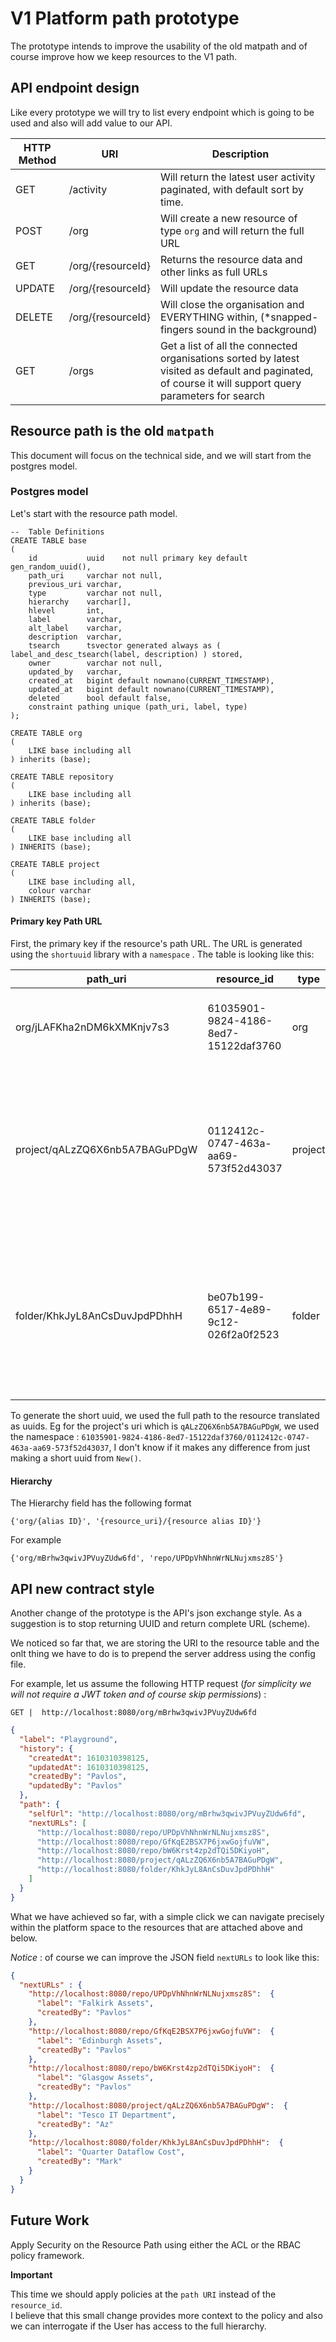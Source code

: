 # V1 Platform path prototype

The prototype intends to improve the usability of the old matpath and of course improve how we keep resources to the V1
path.

## API endpoint design

Like every prototype we will try to list every endpoint which is going to be used and also will add value to our API.

HTTP Method | URI | Description
--- | --- | ---
GET | /activity | Will return the latest user activity paginated, with default sort by time.
POST | /org | Will create a new resource of type `org` and will return the full URL
GET | /org/{resourceId} | Returns the resource data and other links as full URLs
UPDATE | /org/{resourceId} | Will update the resource data
DELETE | /org/{resourceId} | Will close the organisation and EVERYTHING within, (*snapped-fingers sound in the background)
GET | /orgs | Get a list of all the connected organisations sorted by latest visited as default and paginated, of course it will support query parameters for search





## Resource path is the old `matpath`

This document will focus on the technical side, and we will start from the postgres model.

### Postgres model

Let's start with the resource path model.

```postgresql
--  Table Definitions
CREATE TABLE base
(
    id           uuid    not null primary key default gen_random_uuid(),
    path_uri     varchar not null,
    previous_uri varchar,
    type         varchar not null,
    hierarchy    varchar[],
    hlevel       int,
    label        varchar,
    alt_label    varchar,
    description  varchar,
    tsearch      tsvector generated always as ( label_and_desc_tsearch(label, description) ) stored,
    owner        varchar not null,
    updated_by   varchar,
    created_at   bigint default nownano(CURRENT_TIMESTAMP),
    updated_at   bigint default nownano(CURRENT_TIMESTAMP),
    deleted      bool default false,
    constraint pathing unique (path_uri, label, type)
);

CREATE TABLE org
(
    LIKE base including all
) inherits (base);

CREATE TABLE repository
(
    LIKE base including all
) inherits (base);

CREATE TABLE folder
(
    LIKE base including all
) INHERITS (base);

CREATE TABLE project
(
    LIKE base including all,
    colour varchar
) INHERITS (base);
```

#### Primary key Path URL

First, the primary key if the resource's path URL. The URL is generated using the `shortuuid` library with a `namespace`
. The table is looking like this:

path_uri | resource_id | type | previous_uri | hierarchy |  
--- | --- | --- | --- | --- |
org/jLAFKha2nDM6kXMKnjv7s3 | 61035901-9824-4186-8ed7-15122daf3760 | org| "" | "{""61035901-9824-4186-8ed7-15122daf3760"": {""type"": ""org"", ""order"": 0}}",
project/qALzZQ6X6nb5A7BAGuPDgW | 0112412c-0747-463a-aa69-573f52d43037 | project | org/mBrhw3qwivJPVuyZUdw6fd | "{""0112412c-0747-463a-aa69-573f52d43037"": {""type"": ""project"", ""order"": 1}, ""e140b44d-81f9-493b-a44e-8d9ada42f842"": {""type"": ""org"", ""order"": 0}}",
folder/KhkJyL8AnCsDuvJpdPDhhH | be07b199-6517-4e89-9c12-026f2a0f2523 | folder | org/mBrhw3qwivJPVuyZUdw6fd | "{""be07b199-6517-4e89-9c12-026f2a0f2523"": {""type"": ""folder"", ""order"": 1}, ""e140b44d-81f9-493b-a44e-8d9ada42f842"": {""type"": ""org"", ""order"": 0}}",

To generate the short uuid, we used the full path to the resource translated as uuids. Eg for the project's uri which
is `qALzZQ6X6nb5A7BAGuPDgW`, we used the
namespace : `61035901-9824-4186-8ed7-15122daf3760/0112412c-0747-463a-aa69-573f52d43037`, I don't know if it makes any
difference from just making a short uuid from `New()`.

#### Hierarchy

The Hierarchy field has the following format

```
{'org/{alias ID}', '{resource_uri}/{resource alias ID}'}
```

For example

```
{'org/mBrhw3qwivJPVuyZUdw6fd', 'repo/UPDpVhNhnWrNLNujxmsz8S'}
```

## API new contract style

Another change of the prototype is the API's json exchange style. As a suggestion is to stop returning UUID and return
complete URL (scheme).

We noticed so far that, we are storing the URI to the resource table and the onlt thing we have to do is to prepend the
server address using the config file.

For example, let us assume the following HTTP request
(_for simplicity we will not require a JWT token and of course skip permissions_) :

`GET |  http://localhost:8080/org/mBrhw3qwivJPVuyZUdw6fd`

```json
{
  "label": "Playground",
  "history": {
    "createdAt": 1610310398125,
    "updatedAt": 1610310398125,
    "createdBy": "Pavlos",
    "updatedBy": "Pavlos"
  },
  "path": {
    "selfUrl": "http://localhost:8080/org/mBrhw3qwivJPVuyZUdw6fd",
    "nextURLs": [
      "http://localhost:8080/repo/UPDpVhNhnWrNLNujxmsz8S",
      "http://localhost:8080/repo/GfKqE2BSX7P6jxwGojfuVW",
      "http://localhost:8080/repo/bW6Krst4zp2dTQi5DKiyoH",
      "http://localhost:8080/project/qALzZQ6X6nb5A7BAGuPDgW",
      "http://localhost:8080/folder/KhkJyL8AnCsDuvJpdPDhhH"
    ]
  }
}
```

What we have achieved so far, with a simple click we can navigate precisely within the platform space to the resources that are attached above and below. 

_Notice_ : of course we can improve the JSON field `nextURLs` to look like this: 
```json
{
  "nextURLs" : {
    "http://localhost:8080/repo/UPDpVhNhnWrNLNujxmsz8S":  {
      "label": "Falkirk Assets",
      "createdBy": "Pavlos"
    },
    "http://localhost:8080/repo/GfKqE2BSX7P6jxwGojfuVW":  {
      "label": "Edinburgh Assets",
      "createdBy": "Pavlos"
    },
    "http://localhost:8080/repo/bW6Krst4zp2dTQi5DKiyoH":  {
      "label": "Glasgow Assets",
      "createdBy": "Pavlos"
    },
    "http://localhost:8080/project/qALzZQ6X6nb5A7BAGuPDgW":  {
      "label": "Tesco IT Department",
      "createdBy": "Az"
    },
    "http://localhost:8080/folder/KhkJyL8AnCsDuvJpdPDhhH":  {
      "label": "Quarter Dataflow Cost",
      "createdBy": "Mark"
    }
  }
}
```

## Future Work

Apply Security on the Resource Path using either the ACL or the RBAC policy framework. 

__Important__ 

This time we should apply policies at the `path URI` instead of the `resource_id`.  
I believe that this small change provides more context to the policy and also we can interrogate if the User has access to the full hierarchy. 